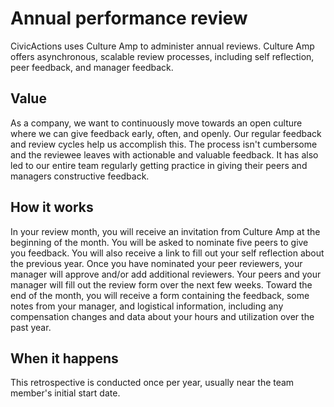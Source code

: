 # Annual performance review

CivicActions uses Culture Amp to administer annual reviews. Culture Amp offers asynchronous, scalable review processes, including self reflection, peer feedback, and manager feedback.

## Value

As a company, we want to continuously move towards an open culture where we can give feedback early, often, and openly.
Our regular feedback and review cycles help us accomplish this. The process isn't cumbersome and the reviewee leaves with actionable and valuable feedback. It has also led to our entire team regularly getting practice in giving their peers and managers constructive feedback.

## How it works

In your review month, you will receive an invitation from Culture Amp at the beginning of the month. You will be asked to nominate five peers to give you feedback. You will also receive a link to fill out your self reflection about the previous year. Once you have nominated your peer reviewers, your manager will approve and/or add additional reviewers. Your peers and your manager will fill out the review form over the next few weeks. Toward the end of the month, you will receive a form containing the feedback, some notes from your manager, and logistical information, including any compensation changes and data about your hours and utilization over the past year.

## When it happens

This retrospective is conducted once per year, usually near the team member's initial start date.
